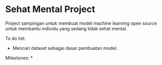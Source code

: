 # Sehat Mental Project

Project sampingan untuk membuat model machine learning open source untuk membantu individu yang sedang tidak sehat mental.

To do list:
* Mencari dataset sebagai dasar pembuatan model.

Milestones:
* 

